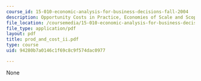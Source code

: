```yaml
---
course_id: 15-010-economic-analysis-for-business-decisions-fall-2004
description: Opportunity Costs in Practice, Economies of Scale and Scope.
file_location: /coursemedia/15-010-economic-analysis-for-business-decisions-fall-2004/94280b7a0146c1f69c8c9f574dac0977_prod_and_cost_ii.pdf
file_type: application/pdf
layout: pdf
title: prod_and_cost_ii.pdf
type: course
uid: 94280b7a0146c1f69c8c9f574dac0977

---
```

None